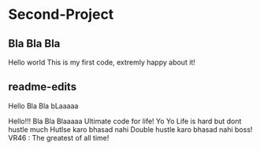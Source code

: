 # Second-Project
## Bla Bla Bla

Hello world
This is my first code, extremly happy about it!
## readme-edits
Hello 
Bla Bla bLaaaaa

Hello!!!
Bla Bla Blaaaaa 
Ultimate code for life!
Yo Yo Life is hard but dont hustle much
Hutlse karo bhasad nahi
Double hustle karo bhasad nahi boss!
VR46 : The greatest of all time!
